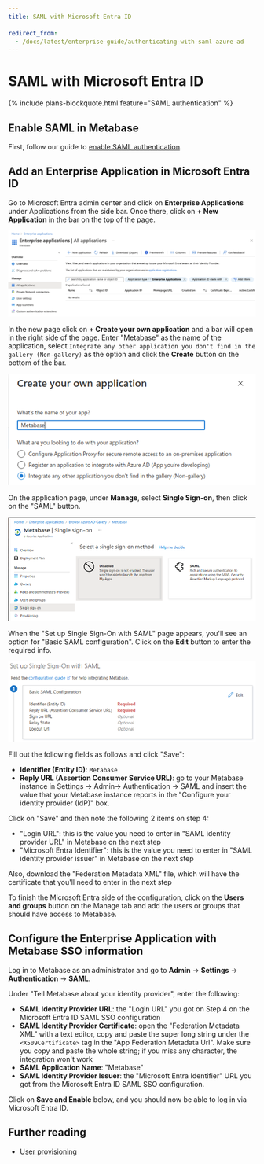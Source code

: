 ```yaml
---
title: SAML with Microsoft Entra ID

redirect_from:
  - /docs/latest/enterprise-guide/authenticating-with-saml-azure-ad
---
```


# SAML with Microsoft Entra ID

{% include plans-blockquote.html feature="SAML authentication" %}

## Enable SAML in Metabase

First, follow our guide to [enable SAML authentication](authenticating-with-saml.md).

## Add an Enterprise Application in Microsoft Entra ID

Go to Microsoft Entra admin center and click on **Enterprise Applications** under Applications from the side bar. Once there, click on **+ New Application** in the bar on the top of the page.

![AZEnterpriseApp](images/saml-azure-ad-enterprise-app.png)

In the new page click on **+ Create your own application** and a bar will open in the right side of the page. Enter "Metabase" as the name of the application, select `Integrate any other application you don't find in the gallery (Non-gallery)` as the option and click the **Create** button on the bottom of the bar.

![AZMetabaseApp](images/saml-azure-ad-create.png)

On the application page, under **Manage**, select **Single Sign-on**, then click on the "SAML" button.

![AZAppSAML](images/saml-azure-app-saml.png)

When the "Set up Single Sign-On with SAML" page appears, you'll see an option for "Basic SAML configuration". Click on the **Edit** button to enter the required info.

![AZAzureStep1](images/saml-azure-step-1.png)

Fill out the following fields as follows and click "Save":

- **Identifier (Entity ID)**: `Metabase`
- **Reply URL (Assertion Consumer Service URL)**: go to your Metabase instance in Settings -> Admin-> Authentication -> SAML and insert the value that your Metabase instance reports in the "Configure your identity provider (IdP)" box.

Click on "Save" and then note the following 2 items on step 4:

- "Login URL": this is the value you need to enter in "SAML identity provider URL" in Metabase on the next step
- "Microsoft Entra Identifier": this is the value you need to enter in "SAML identity provider issuer" in Metabase on the next step

Also, download the "Federation Metadata XML" file, which will have the certificate that you'll need to enter in the next step

To finish the Microsoft Entra side of the configuration, click on the **Users and groups** button on the Manage tab and add the users or groups that should have access to Metabase.

## Configure the Enterprise Application with Metabase SSO information

Log in to Metabase as an administrator and go to **Admin** -> **Settings** -> **Authentication** -> **SAML**.

Under "Tell Metabase about your identity provider", enter the following:

- **SAML Identity Provider URL**: the "Login URL" you got on Step 4 on the Microsoft Entra ID SAML SSO configuration
- **SAML Identity Provider Certificate**: open the "Federation Metadata XML" with a text editor, copy and paste the super long string under the `<X509Certificate>` tag in the "App Federation Metadata Url". Make sure you copy and paste the whole string; if you miss any character, the integration won't work
- **SAML Application Name**: "Metabase"
- **SAML Identity Provider Issuer**: the "Microsoft Entra Identifier" URL you got from the Microsoft Entra ID SAML SSO configuration.

Click on **Save and Enable** below, and you should now be able to log in via Microsoft Entra ID.

## Further reading

- [User provisioning](./user-provisioning.md)
